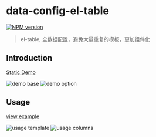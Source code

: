 # data-config-el-table

[![NPM version][npm-image]][npm-url]

[npm-image]: https://img.shields.io/npm/v/el-table-data-config.svg?longCache=true&style=for-the-badge
[npm-url]: https://www.npmjs.com/package/fastpage

> el-table, 全数据配置，避免大量重复的模板，更加组件化

## Introduction

[Static Demo](https://realign.github.io/el-table-data-config/)

![demo base](https://github.com/ReAlign/el-table-data-config/blob/master/source/img/1.png)
![demo option](https://github.com/ReAlign/el-table-data-config/blob/master/source/img/2.png)

## Usage

[view example](https://github.com/ReAlign/el-table-data-config/blob/master/example/App.vue)

![usage template](https://github.com/ReAlign/el-table-data-config/blob/master/source/img/3.png)
![usage columns](https://github.com/ReAlign/el-table-data-config/blob/master/source/img/4.png)

